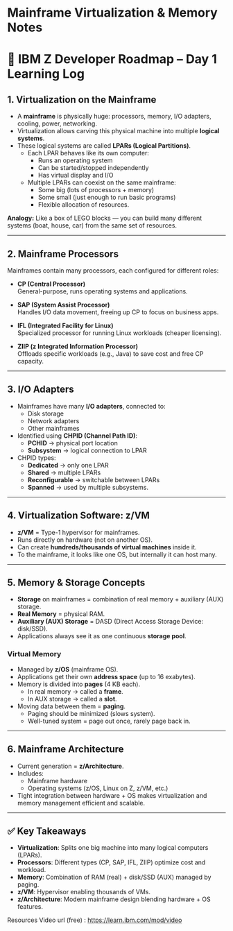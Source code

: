 
# Mainframe Virtualization & Memory Notes
# 📘 IBM Z Developer Roadmap – Day 1 Learning Log

## 1. Virtualization on the Mainframe
- A **mainframe** is physically huge: processors, memory, I/O adapters, cooling, power, networking.
- Virtualization allows carving this physical machine into multiple **logical systems**.
- These logical systems are called **LPARs (Logical Partitions)**.
  - Each LPAR behaves like its own computer:
    - Runs an operating system
    - Can be started/stopped independently
    - Has virtual display and I/O
  - Multiple LPARs can coexist on the same mainframe:
    - Some big (lots of processors + memory)
    - Some small (just enough to run basic programs)
    - Flexible allocation of resources.

**Analogy:** Like a box of LEGO blocks — you can build many different systems (boat, house, car) from the same set of resources.

---

## 2. Mainframe Processors
Mainframes contain many processors, each configured for different roles:

- **CP (Central Processor)**  
  General-purpose, runs operating systems and applications.

- **SAP (System Assist Processor)**  
  Handles I/O data movement, freeing up CP to focus on business apps.

- **IFL (Integrated Facility for Linux)**  
  Specialized processor for running Linux workloads (cheaper licensing).

- **ZIIP (z Integrated Information Processor)**  
  Offloads specific workloads (e.g., Java) to save cost and free CP capacity.

---

## 3. I/O Adapters
- Mainframes have many **I/O adapters**, connected to:
  - Disk storage
  - Network adapters
  - Other mainframes
- Identified using **CHPID (Channel Path ID)**:
  - **PCHID** → physical port location
  - **Subsystem** → logical connection to LPAR
- CHPID types:
  - **Dedicated** → only one LPAR
  - **Shared** → multiple LPARs
  - **Reconfigurable** → switchable between LPARs
  - **Spanned** → used by multiple subsystems.

---

## 4. Virtualization Software: z/VM
- **z/VM** = Type-1 hypervisor for mainframes.
- Runs directly on hardware (not on another OS).
- Can create **hundreds/thousands of virtual machines** inside it.
- To the mainframe, it looks like one OS, but internally it can host many.

---

## 5. Memory & Storage Concepts
- **Storage** on mainframes = combination of real memory + auxiliary (AUX) storage.
- **Real Memory** = physical RAM.
- **Auxiliary (AUX) Storage** = DASD (Direct Access Storage Device: disk/SSD).
- Applications always see it as one continuous **storage pool**.

### Virtual Memory
- Managed by **z/OS** (mainframe OS).
- Applications get their own **address space** (up to 16 exabytes).
- Memory is divided into **pages** (4 KB each).
  - In real memory → called a **frame**.
  - In AUX storage → called a **slot**.
- Moving data between them = **paging**.
  - Paging should be minimized (slows system).
  - Well-tuned system = page out once, rarely page back in.

---

## 6. Mainframe Architecture
- Current generation = **z/Architecture**.
- Includes:
  - Mainframe hardware
  - Operating systems (z/OS, Linux on Z, z/VM, etc.)
- Tight integration between hardware + OS makes virtualization and memory management efficient and scalable.

---

## ✅ Key Takeaways
- **Virtualization**: Splits one big machine into many logical computers (LPARs).  
- **Processors**: Different types (CP, SAP, IFL, ZIIP) optimize cost and workload.  
- **Memory**: Combination of RAM (real) + disk/SSD (AUX) managed by paging.  
- **z/VM**: Hypervisor enabling thousands of VMs.  
- **z/Architecture**: Modern mainframe design blending hardware + OS features.  





Resources Video url (free) : https://learn.ibm.com/mod/video